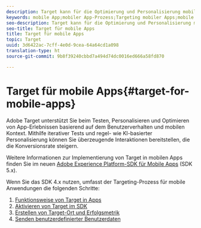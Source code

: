 ```yaml
---
description: Target kann für die Optimierung und Personalisierung mobiler Apps verwendet werden.
keywords: mobile App;mobiler App-Prozess;Targeting mobiler Apps;mobile Target-Standorte; Erfolgsmetriken für mobile Apps
seo-description: Target kann für die Optimierung und Personalisierung mobiler Apps verwendet werden.
seo-title: Target für mobile Apps
title: Target für mobile Apps
topic: Target
uuid: 3d6422ac-7cff-4e0d-9cea-64a64cd1a098
translation-type: ht
source-git-commit: 9b8f39240cbbd7a494d74dc0016ed666a58fd870

---
```



# Target für mobile Apps{#target-for-mobile-apps}

Adobe Target unterstützt Sie beim Testen, Personalisieren und Optimieren von App-Erlebnissen basierend auf dem Benutzerverhalten und mobilen Kontext. Mithilfe iterativer Tests und regel- wie KI-basierter Personalisierung können Sie überzeugende Interaktionen bereitstellen, die die Konversionsrate steigern.

Weitere Informationen zur Implementierung von Target in mobilen Apps finden Sie im neuen [Adobe Experience Platform-SDK für Mobile Apps](https://aep-sdks.gitbook.io/docs/using-mobile-extensions/adobe-target) (SDK 5.x).

Wenn Sie das SDK 4.x nutzen, umfasst der Targeting-Prozess für mobile Anwendungen die folgenden Schritte:

1. [Funktionsweise von Target in Apps](/help/c-target-mobile-app/mobile-how-target-works-mobile-apps.md)
1. [Aktivieren von Target im SDK](/help/c-target-mobile-app/mobile-enable-target-in-sdk.md)
1. [Erstellen von Target-Ort und Erfolgsmetrik](/help/c-target-mobile-app/mobile-create-location-and-metric.md)
1. [Senden benutzerdefinierter Benutzerdaten](/help/c-target-mobile-app/mobile-custom-user-data.md)